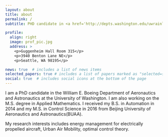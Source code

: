 ```yaml
---
layout: about
title: about
permalink: /
subtitle: PHD candidate in <a href='http://depts.washington.edu/uwrainlab/'>Rain Lab</a>, University of Washington

profile:
  align: right
  image: prof_pic.jpg
  address: >
    <p>Guggenheim Hall Room 315</p>
    <p>3940 Benton Lane NE</p>
    <p>Seattle, WA 98195</p>

news: true  # includes a list of news items
selected_papers: true # includes a list of papers marked as "selected={true}"
social: true  # includes social icons at the bottom of the page
---
```


I am a PhD candidate in the William E. Boeing Department of Aeronautics and Astronautics at the University of Washington. I am also working on the M.S. degree in Applied Mathematics. I received my B.S. in Automation in 2014 and my M.S. in Control Science in 2016 from Beijing University of Aeronautics and Astronautics(BUAA).

My research interests includes energy management for electrically propelled aircraft, Urban Air Mobility, optimal control theory.
